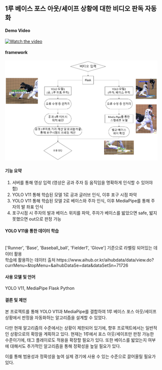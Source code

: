 <h2>1루 베이스 포스 아웃/세이프 상황에 대한 비디오 판독 자동화</h2>

<h4> Demo Video </h4>

[![Watch the video](https://img.youtube.com/vi/YuXrAXy7xXE/0.jpg)](https://www.youtube.com/watch?v=YuXrAXy7xXE)

<h4> framework </h4>
<img src="image/Drawing-4.png" alt="이미지 설명"  />


<h4>기능 요약</h4>

1. 서버를 통해 영상 입력 (영상은 공과 주자 등 움직임을 명확하게 인식할 수 있어야 함)
2. YOLO V11 통해 학습된 모델 1로 공과 글러브 인식, 이후 포구 시점 파악
3. YOLO V11 통해 학습된 모델 2로 베이스와 주자 인식, 이후 MediaPipe를 통해 주자의 발 좌표 인식
4. 포구시점 시 주자의 발과 베이스 위치를 파악, 주자가 베이스를 밟았으면 safe, 밟지 못했으면 out으로 판정 가능

<h4>YOLO V11을 통한 데이터 학습</h4></br>
['Runner', 'Base', 'Baseball_ball', 'Fielder1', 'Glove']
기준으로 라벨링 되어있는 데이터 활용</br>
학습에 활용하는 데이터 출처 https://www.aihub.or.kr/aihubdata/data/view.do?currMenu=&topMenu=&aihubDataSe=data&dataSetSn=71726


<h4>사용 모델 및 언어</h4>
YOLO V11, MediaPipe
Flask
Python

<h4> 결론 및 제언 </h4>
본 프로젝트를 통해 YOLO V11과 MediaPipe를 결합하여 1루 베이스 포스 아웃/세이프 상황에서 판정을 자동화하는 알고리즘을 설계할 수 있었다.

다만 현재 알고리즘의 수준에서는 상황이 제한되어 있기에, 향후 프로젝트에서는 일반적인 상황으로의 확장을 계획하고 있다. 현재는 1루에서 포스 아웃/세이프만 판정 가능한 수준이기에, 태그 플레이로도 적용을 확장할 필요가 있다. 또한 베이스를 밟았는지 여부에 대해서도 추가적인 알고리즘을 통해 정확성을 높일 필요가 있다.

이를 통해 범용성과 정확성을 높여 실제 경기에 사용 수 있는 수준으로 끌어올릴 필요가 있다.
